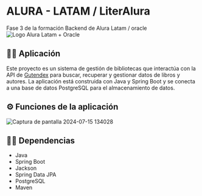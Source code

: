 # ALURA - LATAM / LiterAlura
Fase 3 de la formación Backend de Alura Latam / oracle
<image src="https://aprende.goodneighbors.cl/wp-content/uploads/2022/02/ONE_logo_rgb-768x408.png" alt="Logo Alura Latam + Oracle">
## 🤖📱 Aplicación
Este proyecto es un sistema de gestión de bibliotecas que interactúa con la API de [Gutendex](https://gutendex.com/) para buscar, recuperar y gestionar datos
de libros y autores. La aplicación está construida con Java y Spring Boot y se conecta a una base de datos PostgreSQL para el almacenamiento de datos.

## ⚙️ Funciones de la aplicación
![Captura de pantalla 2024-07-15 134028](https://github.com/user-attachments/assets/69584fe4-5e96-4ba6-b002-b8ded783fafa)

## 👨‍💻 Dependencias
- Java
- Spring Boot
- Jackson 
- Spring Data JPA
- PostgreSQL
- Maven
